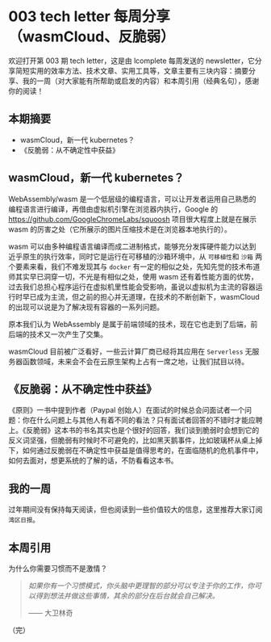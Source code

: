 # 003 tech letter 每周分享（wasmCloud、反脆弱）

欢迎打开第 003 期 tech letter，这是由 lcomplete 每周发送的 newsletter，它分享简短实用的效率方法、技术文章、实用工具等，文章主要有三块内容：摘要分享、我的一周（对大家能有所帮助或启发的内容）和本周引用（经典名句），感谢你的阅读！

## **本期摘要**

- wasmCloud，新一代 kubernetes？
- 《反脆弱：从不确定性中获益》

## wasmCloud，新一代 kubernetes？

WebAssembly/wasm 是一个低层级的编程语言，可以让开发者运用自己熟悉的编程语言进行编译，再借由虚拟机引擎在浏览器内执行，Google 的 https://github.com/GoogleChromeLabs/squoosh 项目很大程度上就是在展示 wasm 的厉害之处（它所展示的图片压缩技术是在浏览器本地执行的）。

wasm 可以由多种编程语言编译而成二进制格式，能够充分发挥硬件能力以达到近乎原生的执行效率，同时它是运行在可移植的沙箱环境中，从 `可移植性`和 `沙箱` 两个要素来看，我们不难发现其与 `docker` 有一定的相似之处，先知先觉的技术布道师其实早已洞穿一切，不光是有相似之处，使用 wasm 还有着性能方面的优势，过去我们总担心程序运行在虚拟机里性能会受影响，虽说以虚拟机为主流的容器运行时早已成为主流，但之前的担心并无道理，在技术的不断创新下，wasmCloud 的出现可以说是为了解决现有容器的一系列问题。

原本我们认为 WebAssembly 是属于前端领域的技术，现在它也走到了后端，前后端的技术又一次产生了交集。

wasmCloud 目前被广泛看好，一些云计算厂商已经将其应用在 `Serverless` 无服务器函数领域，未来会不会在云原生架构上占有一席之地，让我们拭目以待。

## 《反脆弱：从不确定性中获益》

《原则》一书中提到作者（Paypal 创始人）在面试的时候总会问面试者一个问题：你在什么问题上与其他人有着不同的看法？只有面试者回答的不错时才能应聘上。《反脆弱》这本书的书名其实也是个很好的回答，我们谈到脆弱时会想到它的反义词坚强，但脆弱有时候时不可避免的，比如黑天鹅事件，比如玻璃杯从桌上掉下，如何通过反脆弱在不确定性中获益是值得思考的，在面临随机的危机事件中，如何去面对，想更系统的了解的话，不防看看这本书。

## 我的一周

过年期间没有保持每天阅读，但也阅读到一些价值较大的信息，这里推荐大家订阅 `湾区日报`。

## 本周引用

为什么你需要习惯而不是激情？

> *如果你有一个习惯模式，你头脑中更理智的部分可以专注于你的工作，你可以得到想法并做这些事情，其余的部分在后台就会自己解决。*
> 
> —— 大卫林奇 

（完）